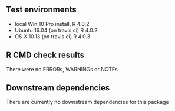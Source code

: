 ## Test environments
* local Win 10 Pro install, R 4.0.2
* Ubuntu 16.04 (on travis ci) R 4.0.2
* OS X 10.13 (on travis ci) R 4.0.3

## R CMD check results
There were no ERRORs, WARNINGs or NOTEs 

## Downstream dependencies
There are currently no downstream dependencies for this package